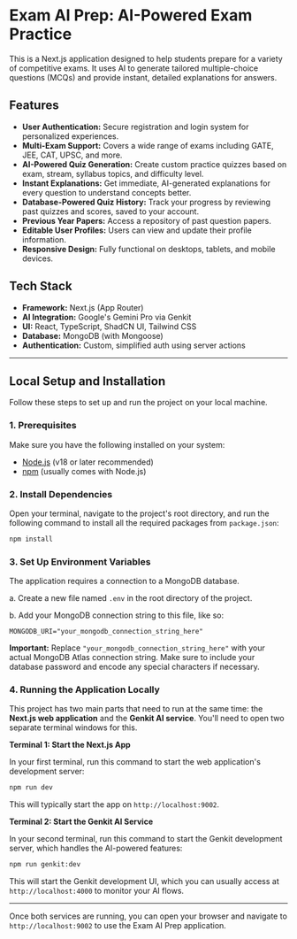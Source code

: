 # Exam AI Prep: AI-Powered Exam Practice

This is a Next.js application designed to help students prepare for a variety of competitive exams. It uses AI to generate tailored multiple-choice questions (MCQs) and provide instant, detailed explanations for answers.

## Features

- **User Authentication:** Secure registration and login system for personalized experiences.
- **Multi-Exam Support:** Covers a wide range of exams including GATE, JEE, CAT, UPSC, and more.
- **AI-Powered Quiz Generation:** Create custom practice quizzes based on exam, stream, syllabus topics, and difficulty level.
- **Instant Explanations:** Get immediate, AI-generated explanations for every question to understand concepts better.
- **Database-Powered Quiz History:** Track your progress by reviewing past quizzes and scores, saved to your account.
- **Previous Year Papers:** Access a repository of past question papers.
- **Editable User Profiles:** Users can view and update their profile information.
- **Responsive Design:** Fully functional on desktops, tablets, and mobile devices.

## Tech Stack

- **Framework:** Next.js (App Router)
- **AI Integration:** Google's Gemini Pro via Genkit
- **UI:** React, TypeScript, ShadCN UI, Tailwind CSS
- **Database:** MongoDB (with Mongoose)
- **Authentication:** Custom, simplified auth using server actions

---

## Local Setup and Installation

Follow these steps to set up and run the project on your local machine.

### 1. Prerequisites

Make sure you have the following installed on your system:
- [Node.js](https://nodejs.org/) (v18 or later recommended)
- [npm](https://www.npmjs.com/) (usually comes with Node.js)

### 2. Install Dependencies

Open your terminal, navigate to the project's root directory, and run the following command to install all the required packages from `package.json`:

```bash
npm install
```

### 3. Set Up Environment Variables

The application requires a connection to a MongoDB database.

a. Create a new file named `.env` in the root directory of the project.

b. Add your MongoDB connection string to this file, like so:

```
MONGODB_URI="your_mongodb_connection_string_here"
```

**Important:** Replace `"your_mongodb_connection_string_here"` with your actual MongoDB Atlas connection string. Make sure to include your database password and encode any special characters if necessary.

### 4. Running the Application Locally

This project has two main parts that need to run at the same time: the **Next.js web application** and the **Genkit AI service**. You'll need to open two separate terminal windows for this.

**Terminal 1: Start the Next.js App**

In your first terminal, run this command to start the web application's development server:

```bash
npm run dev
```
This will typically start the app on `http://localhost:9002`.

**Terminal 2: Start the Genkit AI Service**

In your second terminal, run this command to start the Genkit development server, which handles the AI-powered features:

```bash
npm run genkit:dev
```
This will start the Genkit development UI, which you can usually access at `http://localhost:4000` to monitor your AI flows.

---

Once both services are running, you can open your browser and navigate to `http://localhost:9002` to use the Exam AI Prep application.
